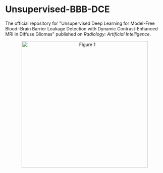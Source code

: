 # Unsupervised-BBB-DCE
The official repository for "Unsupervised Deep Learning for Model-Free Blood‒Brain Barrier Leakage Detection with Dynamic Contrast-Enhanced MRI in Diffuse Gliomas" published on _Radiology: Artificial Intelligence_.

<p align="center">
  <img src="Figure 2.tif" alt="Figure 1" width="400">
</p>
